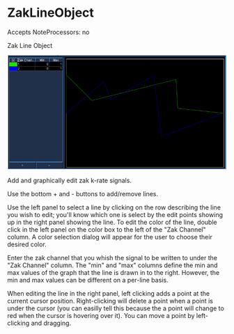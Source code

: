 ZakLineObject 
=============

Accepts NoteProcessors: no

Zak Line Object

![ Zak Line Object ](../../../images/zakLineObject.png)

Add and graphically edit zak k-rate signals.

Use the bottom + and - buttons to add/remove lines.

Use the left panel to select a line by clicking on the row describing
the line you wish to edit; you'll know which one is select by the edit
points showing up in the right panel showing the line. To edit the color
of the line, double click in the left panel on the color box to the left
of the "Zak Channel" column. A color selection dialog will appear for
the user to choose their desired color.

Enter the zak channel that you whish the signal to be written to under
the "Zak Channel" column. The "min" and "max" columns define the
min and max values of the graph that the line is drawn in to the right.
However, the min and max values can be different on a per-line basis.

When editing the line in the right panel, left clicking adds a point at
the current cursor position. Right-clicking will delete a point when a
point is under the cursor (you can easilly tell this because the a point
will change to red when the cursor is hovering over it). You can move a
point by left-clicking and dragging.
